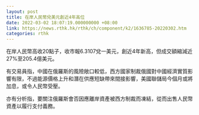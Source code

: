 ```yaml
---
layout: post
title: 在岸人民幣兌美元創近4年高位
date: 2022-03-02 18:07:19.000000000 +08:00
link: https://news.rthk.hk/rthk/ch/component/k2/1636785-20220302.htm
categories: rthk
---
```


在岸人民幣高收20點子，收市報6.3107兌一美元，創近4年新高，但成交額縮減近27%至205.4億美元。

有交易員指，中國在俄羅斯的風險敞口較低，西方國家制裁俄國對中國經濟實質影響有限，不過能源價格上升和潛在供應短缺帶來間接影響，美國聯儲局今個月或將加息，或令人民幣受壓。

亦有分析指，要關注俄羅斯會否因應離岸資產被西方制裁而凍結，從而出售人民幣資產以履行支付義務。
